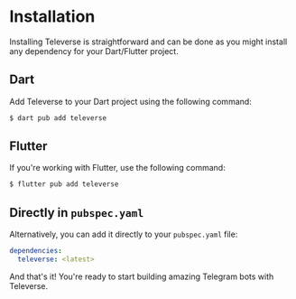 # Installation

Installing Televerse is straightforward and can be done as you might install any dependency for your Dart/Flutter project.

## Dart
Add Televerse to your Dart project using the following command:

```sh
$ dart pub add televerse
```

## Flutter
If you're working with Flutter, use the following command:

```sh
$ flutter pub add televerse
```


## Directly in `pubspec.yaml`
Alternatively, you can add it directly to your `pubspec.yaml` file:

```yaml
dependencies:
  televerse: <latest>
```

And that's it! You're ready to start building amazing Telegram bots with Televerse.